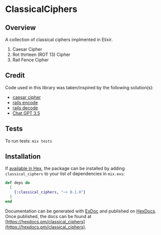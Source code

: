 # ClassicalCiphers

## Overview
A collection of classical ciphers implmented in Elixir. 
1. Caesar Cipher
2. Rot thirteen (ROT 13) Cipher
3. Rail Fence Cipher

## Credit

Code used in this library was taken/inspired by the following solution(s):
- [caesar cipher](https://exercism.org/tracks/elixir/exercises/simple-cipher/solutions)
- [rails encode](https://exercism.org/tracks/elixir/exercises/rail-fence-cipher/solutions?page=1)
- [rails decode](https://exercism.org/tracks/elixir/exercises/rail-fence-cipher/solutions/yevhenshymotiuk)
- [Chat GPT 3.5](https://chat.openai.com/)

## Tests

To run tests: `mix tests`

## Installation

If [available in Hex](https://hex.pm/docs/publish), the package can be installed
by adding `classical_ciphers` to your list of dependencies in `mix.exs`:

```elixir
def deps do
  [
    {:classical_ciphers, "~> 0.1.0"}
  ]
end
```

Documentation can be generated with [ExDoc](https://github.com/elixir-lang/ex_doc)
and published on [HexDocs](https://hexdocs.pm). Once published, the docs can
be found at [https://hexdocs.pm/classical_ciphers](https://hexdocs.pm/classical_ciphers).

